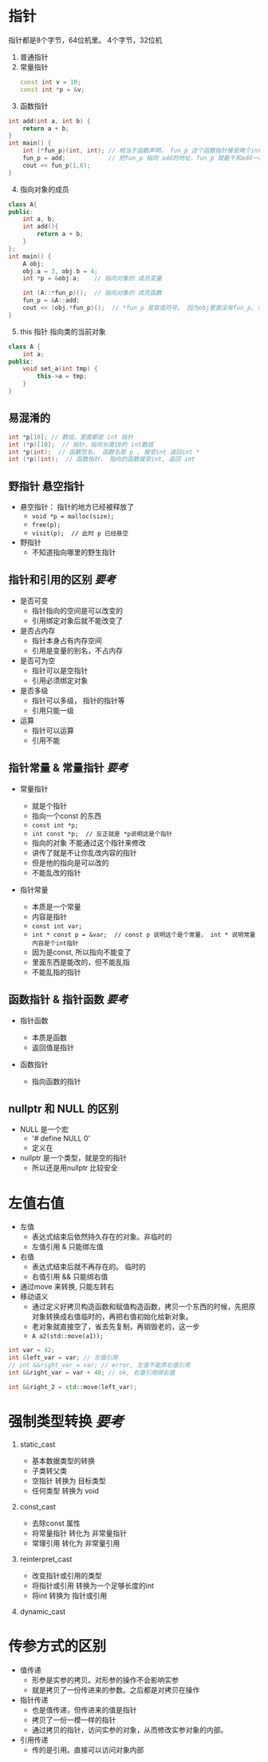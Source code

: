 # 指针
指针都是8个字节，64位机里。
       4个字节，32位机
1. 普通指针
2. 常量指针
    ```c++
    const int v = 10;
    const int *p = &v;
    ```
3. 函数指针
```c++
int add(int a, int b) {
    return a + b;
}
int main() {
    int (*fun_p)(int, int); // 相当于函数声明， fun_p 这个函数指针接受两个int
    fun_p = add;            // 把fun_p 指向 add的地址，fun_p 就能干和add一样的事情了
    cout << fun_p(1,6);
}
```
4. 指向对象的成员
```c++
class A{
public:
    int a, b;
    int add(){
        return a + b;
    }
};
int main() {
    A obj;
    obj.a = 3, obj.b = 4;
    int *p = &obj.a;    // 指向对象的 成员变量

    int (A::*fun_p)();  // 指向对象的 成员函数
    fun_p = &A::add;
    cout << (obj.*fun_p)();  // *fun_p 是取值符号。 因为obj里面没有fun_p, 所以要加个取值符号把那个函数取出来
}

```
5. this 指针
指向类的当前对象
```c++
class A {
	int a;
public:
	void set_a(int tmp) {
		this->a = tmp;
	}
}
```

## 易混淆的
```c++
int *p[10]; // 数组，里面都是 int 指针
int (*p)[10];  // 指针，指向长度10的 int数组
int *p(int);  // 函数签名， 函数名是 p , 接受int 返回int *
int (*p)(int);  // 函数指针， 指向的函数接受int, 返回 int
```

## 野指针 悬空指针
  - 悬空指针： 指针的地方已经被释放了
    - `void *p = malloc(size);`
    - `free(p); `
    - `visit(p);  // 此时 p 已经悬空`
  - 野指针
    - 不知道指向哪里的野生指针

## 指针和引用的区别 *要考*
  - 是否可变
    - 指针指向的空间是可以改变的
    - 引用绑定对象后就不能改变了
  - 是否占内存
    - 指针本身占有内存空间
    - 引用是变量的别名，不占内存
  - 是否可为空
    - 指针可以是空指针
    - 引用必须绑定对象
  - 是否多级
    - 指针可以多级， 指针的指针等
    - 引用只能一级
  - 运算
    - 指针可以运算
    - 引用不能

## 指针常量 & 常量指针 *要考*
- 常量指针
  - 就是个指针
  - 指向一个const 的东西
  - `const int *p;	`
  - `int const *p;  // 反正就是 *p说明这是个指针`
  - 指向的对象 不能通过这个指针来修改
  - 讲传了就是不让你乱改内容的指针
  - 但是他的指向是可以改的
  - 不能乱改的指针

- 指针常量
  - 本质是一个常量
  - 内容是指针
  - `const int var;`
  - `int * const p = &var;	// const p 说明这个是个常量， int * 说明常量内容是个int指针`
  - 因为是const, 所以指向不能变了
  - 里面东西是能改的，但不能乱指
  - 不能乱指的指针

## 函数指针 & 指针函数 *要考*
- 指针函数
  - 本质是函数
  - 返回值是指针

- 函数指针
  - 指向函数的指针

## nullptr 和 NULL 的区别
  - NULL 是一个宏
    - '# define NULL 0'
    - 定义在<cstdlib>
  - nullptr 是一个类型，就是空的指针
    - 所以还是用nullptr 比较安全 


# 左值右值
- 左值
  - 表达式结束后依然持久存在的对象。非临时的
  - 左值引用 & 只能绑左值
- 右值
  - 表达式结束后就不再存在的。 临时的
  - 右值引用 && 只能绑右值
- 通过move 来转换, 只能左转右
- 移动语义
  - 通过定义好拷贝构造函数和赋值构造函数，拷贝一个东西的时候，先把原对象转换成右值临时的，再把右值初始化给新对象。
  - 老对象就直接空了，省去先复制，再销毁老的，这一步
  - `A a2(std::move(a1));`
```c++
int var = 42;
int &left_var = var; // 左值引用
// int &&right_var = var; // error, 左值不能弄右值引用
int &&right_var = var + 40; // ok, 右值引用绑右值

int &&right_2 = std::move(left_var);
```

# 强制类型转换  *要考*
1. static_cast
   - 基本数据类型的转换
   - 子类转父类
   - 空指针 转换为 目标类型
   - 任何类型 转换为 void

2. const_cast 
   - 去除const 属性
   - 将常量指针 转化为 非常量指针
   - 常理引用 转化为 非常量引用 

3. reinterpret_cast
   - 改变指针或引用的类型
   - 将指针或引用 转换为一个足够长度的int
   - 将int 转换为 指针或引用

4. dynamic_cast


# 传参方式的区别
  - 值传递
    - 形参是实参的拷贝。对形参的操作不会影响实参
    - 就是拷贝了一份传进来的参数。之后都是对拷贝在操作
  - 指针传递
    - 也是值传递，但传进来的值是指针
    - 拷贝了一份一模一样的指针
    - 通过拷贝的指针，访问实参的对象，从而修改实参对象的内部。
  - 引用传递
    - 传的是引用。直接可以访问对象内部

